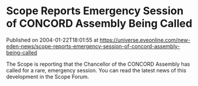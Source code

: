 # Scope Reports Emergency Session of CONCORD Assembly Being Called
Published on 2004-01-22T18:01:55 at https://universe.eveonline.com/new-eden-news/scope-reports-emergency-session-of-concord-assembly-being-called

The Scope is reporting that the Chancellor of the CONCORD Assembly has called for a rare, emergency session. You can read the latest news of this development in the Scope Forum.

